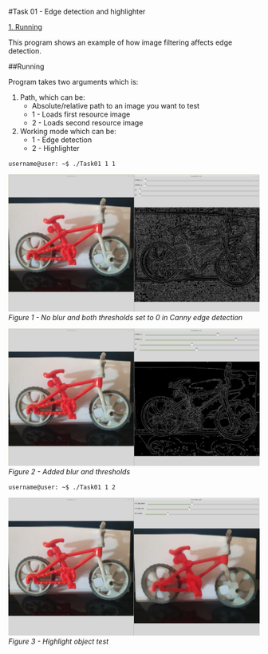 #Task 01 - Edge detection and highlighter

[1. Running](#Run)

This program shows an example of how image filtering affects
edge detection.

<a name="Run"></a>
##Running

Program takes two arguments which is:
1. Path, which can be:
    + Absolute/relative path to an image you want to test
    + 1 - Loads first resource image
    + 2 - Loads second resource image
2. Working mode which can be:
    + 1 - Edge detection
    + 2 - Highlighter
```
username@user: ~$ ./Task01 1 1
```

![Alt text](./resources/usage1.png?raw=true "Edge detection with no blur")
*Figure 1 - No blur and both thresholds set to 0 in Canny edge detection*

![Alt text](./resources/usage2.png?raw=true "Edge detection with blur and threshholds")
*Figure 2 - Added blur and thresholds*

```
username@user: ~$ ./Task01 1 2
```

![Alt text](./resources/usage3.png?raw=true "Highlight")
*Figure 3 - Highlight object test*